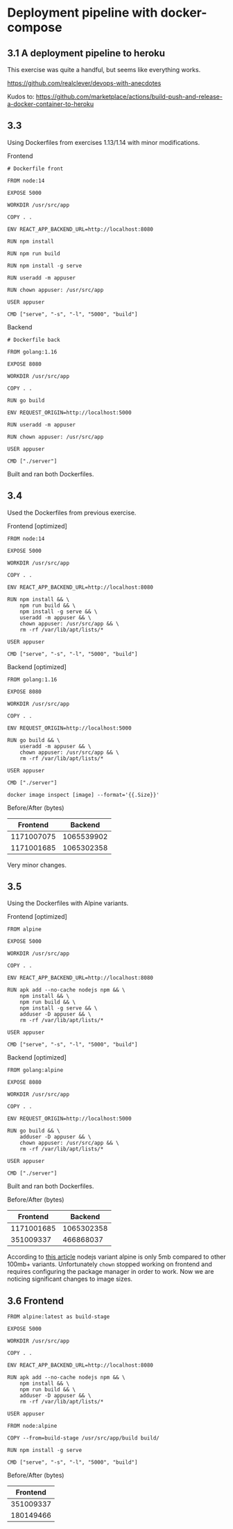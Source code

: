 # Deployment pipeline with docker-compose

## 3.1 A deployment pipeline to heroku

This exercise was quite a handful, but seems like everything works. 

https://github.com/realclever/devops-with-anecdotes

Kudos to: https://github.com/marketplace/actions/build-push-and-release-a-docker-container-to-heroku

## 3.3 

Using Dockerfiles from exercises 1.13/1.14 with minor modifications.

Frontend
````
# Dockerfile front

FROM node:14

EXPOSE 5000
 
WORKDIR /usr/src/app

COPY . .

ENV REACT_APP_BACKEND_URL=http://localhost:8080

RUN npm install

RUN npm run build

RUN npm install -g serve

RUN useradd -m appuser

RUN chown appuser: /usr/src/app

USER appuser

CMD ["serve", "-s", "-l", "5000", "build"]
````

Backend
````
# Dockerfile back

FROM golang:1.16

EXPOSE 8080

WORKDIR /usr/src/app

COPY . .

RUN go build

ENV REQUEST_ORIGIN=http://localhost:5000

RUN useradd -m appuser

RUN chown appuser: /usr/src/app

USER appuser

CMD ["./server"]
````

Built and ran both Dockerfiles. 


## 3.4

Used the Dockerfiles from previous exercise.

Frontend [optimized] 
````
FROM node:14

EXPOSE 5000
 
WORKDIR /usr/src/app

COPY . .

ENV REACT_APP_BACKEND_URL=http://localhost:8080

RUN npm install && \ 
    npm run build && \
    npm install -g serve && \
    useradd -m appuser && \
    chown appuser: /usr/src/app && \
    rm -rf /var/lib/apt/lists/*

USER appuser

CMD ["serve", "-s", "-l", "5000", "build"]
````

Backend [optimized]
````
FROM golang:1.16

EXPOSE 8080

WORKDIR /usr/src/app

COPY . .

ENV REQUEST_ORIGIN=http://localhost:5000

RUN go build && \
    useradd -m appuser && \
    chown appuser: /usr/src/app && \
    rm -rf /var/lib/apt/lists/* 

USER appuser

CMD ["./server"]
````

```docker image inspect [image] --format='{{.Size}}'```


Before/After (bytes)

| Frontend | Backend |
| ------------- | ------------- |
| 1171007075  | 1065539902  |
| 1171001685  | 1065302358  |

Very minor changes. 

## 3.5

Using the Dockerfiles with Alpine variants. 

Frontend [optimized] 
````
FROM alpine

EXPOSE 5000
 
WORKDIR /usr/src/app

COPY . .

ENV REACT_APP_BACKEND_URL=http://localhost:8080

RUN apk add --no-cache nodejs npm && \
    npm install && \ 
    npm run build && \
    npm install -g serve && \
    adduser -D appuser && \
    rm -rf /var/lib/apt/lists/* 

USER appuser

CMD ["serve", "-s", "-l", "5000", "build"]
````

Backend [optimized] 
````
FROM golang:alpine

EXPOSE 8080

WORKDIR /usr/src/app

COPY . .

ENV REQUEST_ORIGIN=http://localhost:5000

RUN go build && \
    adduser -D appuser && \
    chown appuser: /usr/src/app && \
    rm -rf /var/lib/apt/lists/* 

USER appuser

CMD ["./server"]
````
Built and ran both Dockerfiles. 

Before/After (bytes)

| Frontend | Backend |
| ------------- | ------------- |
| 1171001685  | 1065302358  |
|  351009337 |  466868037 |

According to [this article](https://itnext.io/lightweight-and-performance-dockerfile-for-node-js-ec9eed3c5aef) nodejs variant alpine is only 5mb compared to other 100mb+ variants. Unfortunately ```chown``` stopped working on frontend and requires configuring the package manager in order to work. Now we are noticing significant changes to image sizes. 

## 3.6 Frontend

````
FROM alpine:latest as build-stage

EXPOSE 5000
 
WORKDIR /usr/src/app

COPY . .

ENV REACT_APP_BACKEND_URL=http://localhost:8080

RUN apk add --no-cache nodejs npm && \
    npm install && \ 
    npm run build && \
    adduser -D appuser && \
    rm -rf /var/lib/apt/lists/* 

USER appuser

FROM node:alpine

COPY --from=build-stage /usr/src/app/build build/

RUN npm install -g serve

CMD ["serve", "-s", "-l", "5000", "build"]
````

Before/After (bytes)

| Frontend |
| ------------- |
| 351009337  |
|  180149466 |
